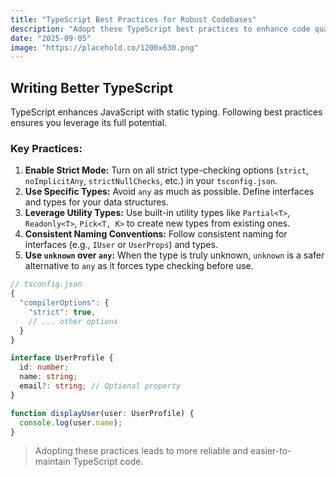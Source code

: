 ```yaml
---
title: "TypeScript Best Practices for Robust Codebases"
description: "Adopt these TypeScript best practices to enhance code quality, maintainability, and developer productivity in your projects."
date: "2025-09-05"
image: "https://placehold.co/1200x630.png"
---
```


## Writing Better TypeScript

TypeScript enhances JavaScript with static typing. Following best practices ensures you leverage its full potential.

### Key Practices:

1.  **Enable Strict Mode:** Turn on all strict type-checking options (`strict`, `noImplicitAny`, `strictNullChecks`, etc.) in your `tsconfig.json`.
2.  **Use Specific Types:** Avoid `any` as much as possible. Define interfaces and types for your data structures.
3.  **Leverage Utility Types:** Use built-in utility types like `Partial<T>`, `Readonly<T>`, `Pick<T, K>` to create new types from existing ones.
4.  **Consistent Naming Conventions:** Follow consistent naming for interfaces (e.g., `IUser` or `UserProps`) and types.
5.  **Use `unknown` over `any`:** When the type is truly unknown, `unknown` is a safer alternative to `any` as it forces type checking before use.

```typescript
// tsconfig.json
{
  "compilerOptions": {
    "strict": true,
    // ... other options
  }
}

interface UserProfile {
  id: number;
  name: string;
  email?: string; // Optional property
}

function displayUser(user: UserProfile) {
  console.log(user.name);
}
```

> Adopting these practices leads to more reliable and easier-to-maintain TypeScript code.
